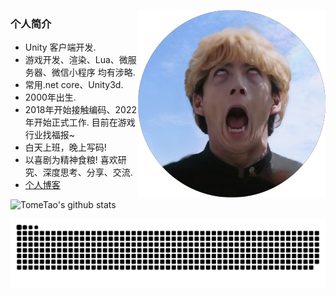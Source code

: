 <img align="right" src="https://github.com/TomeTao/TomeTao/blob/main/images/hand.png"></img>
<!-- 个人简介 -->
 ### 个人简介
-  Unity 客户端开发.
-  游戏开发、渲染、Lua、微服务器、微信小程序 均有涉略.
-  常用.net core、Unity3d.
-  2000年出生. 
-  2018年开始接触编码、2022年开始正式工作. 目前在游戏行业找福报~ 
-  白天上班，晚上写码! 
-  以喜剧为精神食粮! 喜欢研究、深度思考、分享、交流.
-  [个人博客](https://www.tometao.tech:8001/)


<!-- 订阅数 -->

![TomeTao's github stats](https://github-readme-stats.vercel.app/api?username=TomeTao&show_icons=true)

<!-- 贪吃蛇代码贡献图 -->
<div align="center"><img src="https://raw.githubusercontent.com/Platane/snk/output/github-contribution-grid-snake.svg" /></div>
